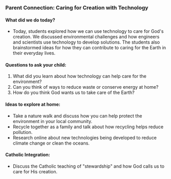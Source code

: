 ### Parent Connection: Caring for Creation with Technology

#### What did we do today?
- Today, students explored how we can use technology to care for God's creation. We discussed environmental challenges and how engineers and scientists use technology to develop solutions. The students also brainstormed ideas for how they can contribute to caring for the Earth in their everyday lives.

#### Questions to ask your child:
1. What did you learn about how technology can help care for the environment?
2. Can you think of ways to reduce waste or conserve energy at home?
3. How do you think God wants us to take care of the Earth?

#### Ideas to explore at home:
- Take a nature walk and discuss how you can help protect the environment in your local community.
- Recycle together as a family and talk about how recycling helps reduce pollution.
- Research online about new technologies being developed to reduce climate change or clean the oceans.

#### Catholic Integration:
- Discuss the Catholic teaching of "stewardship" and how God calls us to care for His creation.
